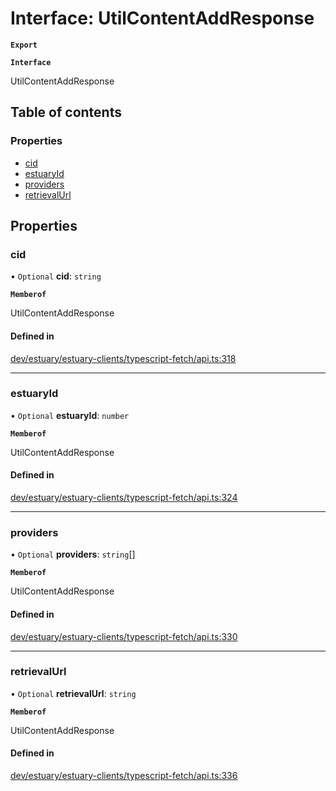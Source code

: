 # Interface: UtilContentAddResponse

**`Export`**

**`Interface`**

UtilContentAddResponse

## Table of contents

### Properties

- [cid](../wiki/UtilContentAddResponse#cid)
- [estuaryId](../wiki/UtilContentAddResponse#estuaryid)
- [providers](../wiki/UtilContentAddResponse#providers)
- [retrievalUrl](../wiki/UtilContentAddResponse#retrievalurl)

## Properties

### cid

• `Optional` **cid**: `string`

**`Memberof`**

UtilContentAddResponse

#### Defined in

[dev/estuary/estuary-clients/typescript-fetch/api.ts:318](https://github.com/application-research/estuary-clients/blob/8a3562b/typescript-fetch/api.ts#L318)

___

### estuaryId

• `Optional` **estuaryId**: `number`

**`Memberof`**

UtilContentAddResponse

#### Defined in

[dev/estuary/estuary-clients/typescript-fetch/api.ts:324](https://github.com/application-research/estuary-clients/blob/8a3562b/typescript-fetch/api.ts#L324)

___

### providers

• `Optional` **providers**: `string`[]

**`Memberof`**

UtilContentAddResponse

#### Defined in

[dev/estuary/estuary-clients/typescript-fetch/api.ts:330](https://github.com/application-research/estuary-clients/blob/8a3562b/typescript-fetch/api.ts#L330)

___

### retrievalUrl

• `Optional` **retrievalUrl**: `string`

**`Memberof`**

UtilContentAddResponse

#### Defined in

[dev/estuary/estuary-clients/typescript-fetch/api.ts:336](https://github.com/application-research/estuary-clients/blob/8a3562b/typescript-fetch/api.ts#L336)
